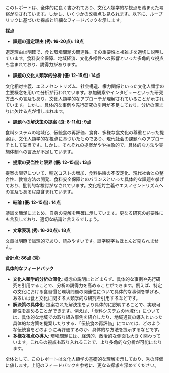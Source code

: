このレポートは、全体的に良く書かれており、文化人類学的な視点を踏まえた考察がなされています。しかし、いくつかの改善点も見られます。以下に、ルーブリックに基づいた採点と詳細なフィードバックを示します。

**採点**

* **課題の選定理由 (秀: 16-20点): 18点**

選定理由は明確で、食と環境問題の関連性、その重要性と複雑さを適切に説明しています。食料安全保障、地域経済、文化多様性への影響といった多角的な視点も含まれており、説得力があります。

* **課題の文化人類学的分析 (優: 12-15点): 14点**

文化相対主義、エスノセントリズム、社会構造、権力関係といった文化人類学の主要概念を用いて分析が行われています。参加観察やインタビューといった研究方法への言及もあり、文化人類学的なアプローチが理解されていることが示されています。しかし、具体的な事例や先行研究の引用が不足しており、分析の深まりに欠ける点が惜しまれます。

* **課題への解決策の提案 (良: 8-11点): 9点**

食料システムの地域化、伝統食の再評価、食育、多様な食文化の尊重といった提案は、文化人類学的な視点に基づいたものであり、現代社会の課題へのアプローチとして妥当です。しかし、それぞれの提案がやや抽象的で、具体的な方法や実施体制への言及が不足しています。

* **提案の妥当性と限界 (優: 12-15点): 13点**

提案の限界について、輸送コストの増加、食料供給の不安定化、現代社会との整合性、教育方法の開発、食料安全保障とのバランスといった具体的な課題を挙げており、批判的な検討がなされています。文化相対主義やエスノセントリズムへの言及もある程度含まれています。

* **結論 (優: 12-15点): 14点**

議論を簡潔にまとめ、自身の見解を明確に示しています。更なる研究の必要性にも言及しており、適切な結論と言えるでしょう。

* **文章表現 (秀: 16-20点): 18点**

文章は明瞭で論理的であり、読みやすいです。誤字脱字もほとんど見られません。


**合計点: 86点 (秀)**

**具体的なフィードバック**

* **文化人類学的分析の深化**: 概念の説明にとどまらず、具体的な事例や先行研究を引用することで、分析の説得力を高めることができます。例えば、特定の文化における食習慣と環境問題の関連性について具体的な事例を挙げる、あるいは食と文化に関する人類学的な研究を引用するなどです。
* **解決策の具体化**: 提案された解決策をより具体的に説明することで、実現可能性を高めることができます。例えば、「食料システムの地域化」については、具体的な地域での取り組み事例を紹介したり、地域通貨の導入といった具体的な方策を提案したりする、「伝統食の再評価」については、どのような伝統食をどのように再評価するのか、具体的な方法を提示するなどです。
* **多様な視点の導入**: 環境問題には、経済的、政治的な側面も大きく関わっています。これらの視点も取り入れることで、より多角的な分析が可能になります。


全体として、このレポートは文化人類学の基礎的な理解を示しており、秀の評価に値します。上記のフィードバックを参考に、更なる探求を深めてください。
